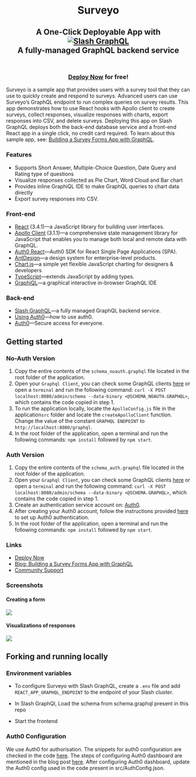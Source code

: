 <div style="padding-top: 5px; padding-bottom: 10px;">
  <h1 align="center">Surveyo</h1>
  <h2 align="center">
    A One-Click Deployable App with<br />
    <a href="https://dgraph.io/slash-graphql" target="_blank">
      <img src="https://dgraph.io/assets/images/slashgraphql-logo.svg" alt="Slash GraphQL" />
    </a><br />
    A fully-managed GraphQL backend service
  </h2>
</div>

<h3 align="center"><a href="https://dgraph.io/docs/learn/developer/todo-app-tutorial/todo-deploy/" target="_blank">Deploy Now</a> for free!</h3>

Surveyo is a sample app that provides users with a survey tool that they can use to quickly create and respond to surveys. Advanced users can use Surveyo’s GraphQL endpoint to run complex queries on survey results. This app demonstrates how to use React hooks with Apollo client to create surveys, collect responses, visualize responses with charts, export responses into CSV, and delete surveys. Deploying this app on Slash GraphQL deploys both the back-end database service and a front-end React app in a single click, no credit card required. To learn about this sample app, see: [Building a Survey Forms App with GraphQL](https://dgraph.io/blog/post/surveyo-into/).

### Features

- Supports Short Answer, Multiple-Choice Question, Date Query and Rating type of questions
- Visualize responses collected as Pie Chart, Word Cloud and Bar chart
- Provides inline GraphiQL IDE to make GraphQL queries to chart data directly
- Export survey responses into CSV.

### Front-end

- [React](https://reactjs.org/) (3.4.1)—a JavaScript library for building user interfaces.
- [Apollo Client](https://www.npmjs.com/package/apollo-client) (3.1.1)—a comprehensive state management library for JavaScript that enables you to manage both local and remote data with GraphQL.
- [Auth0 React](https://github.com/auth0/auth0-react)—Auth0 SDK for React Single Page Applications (SPA).
- [AntDesign](https://ant.design/)—a design system for enterprise-level products.
- [Chart.js](https://www.chartjs.org/)—a simple yet flexible JavaScript charting for designers & developers
- [TypeScript](https://www.typescriptlang.org/)—extends JavaScript by adding types.
- [GraphiQL](https://github.com/graphql/graphiql)—a graphical interactive in-browser GraphQL IDE

### Back-end

- [Slash GraphQL](https://dgraph.io/slash-graphql)—a fully managed GraphQL backend service.
- [Using Auth0](https://dgraph.io/docs/learn/developer/todo-app-tutorial/todo-auth0-jwt/)—how to use auth0. 
- [Auth0](https://auth0.com/)—Secure access for everyone.

## Getting started

### No-Auth Version

1. Copy the entire contents of the `schema_noauth.graphql` file located in the root folder of the application.
2. Open your `Graphql Client`, you can check some GraphQL clients [here](https://dgraph.io/docs/graphql/quick-start/#testing-your-graphql-api) or open a `terminal` and run the following command: `curl -X POST localhost:8080/admin/schema --data-binary <@SCHEMA_NOAUTH.GRAPHQL>`, which contains the code copied in step 1.
3. To run the application locally, locate the `ApolloConfig.js` file in the application`src` folder and locate the `createApolloClient` function. Change the value of the constant `GRAPHQL ENDPOINT` to `http://localhost:8080/graphql`.
4. In the root folder of the application, open a terminal and run the following commands: `npm install` followed by `npm start`.

### Auth Version

1. Copy the entire contents of the `schema_auth.graphql` file located in the root folder of the application.
2. Open your `Graphql Client`, you can check some GraphQL clients [here](https://dgraph.io/docs/graphql/quick-start/#testing-your-graphql-api) or open a `terminal` and run the following command: `curl -X POST localhost:8080/admin/schema --data-binary <@SCHEMA.GRAPHQL>`, which contains the code copied in step 1.
3. Create an authentication service account on: [Auth0](https://auth0.com/).
4. After creating your Auth0 account, follow the instructions provided [here](https://dgraph.io/docs/learn/developer/todo-app-tutorial/todo-auth0-jwt/) to set up Auth0 authentication. 
5. In the root folder of the application, open a terminal and run the following commands: `npm install` followed by `npm start`.

### Links

<!-- - [Deploy Now](https://slash.dgraph.io/_/one-click?app=surveyo) -->
- [Deploy Now](https://dgraph.io/docs/learn/developer/todo-app-tutorial/todo-deploy/)
- [Blog: Building a Survey Forms App with GraphQL](https://dgraph.io/blog/post/surveyo-into/)
- [Community Support](https://discuss.dgraph.io/)
<!-- - [Demo](https://surveyo.one-click.cloud.dgraph.io/) -->

### Screenshots

#### Creating a form

<img src="public/Create-Form.gif" />

#### Visualizations of responses

<img src="public/Charts.gif" />

## Forking and running locally

### Environment variables

- To configure Surveyo with Slash GraphQL, create a `.env` file and add `REACT_APP_GRAPHQL_ENDPOINT` to the endpoint of your Slash cluster.

- In Slash GraphQl, Load the schema from schema.graphql present in this repo

- Start the frontend

### Auth0 Configuration

We use Auth0 for authorisation. The snippets for auth0 configuration are checked in the code [here](https://github.com/rahulgurnani/surveyo/tree/master/auth0_snippets). The steps of configuring Auth0 dashboard are mentioned in the blog post [here](https://dgraph.io/blog/post/surveyo-into/).
After configuring Auth0 dashboard, update the Auth0 config used in the code present in src/AuthConfig.json.
